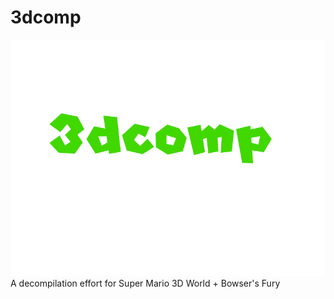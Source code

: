# 3dcomp
![](img/logo.png?raw=true)
A decompilation effort for Super Mario 3D World + Bowser's Fury

